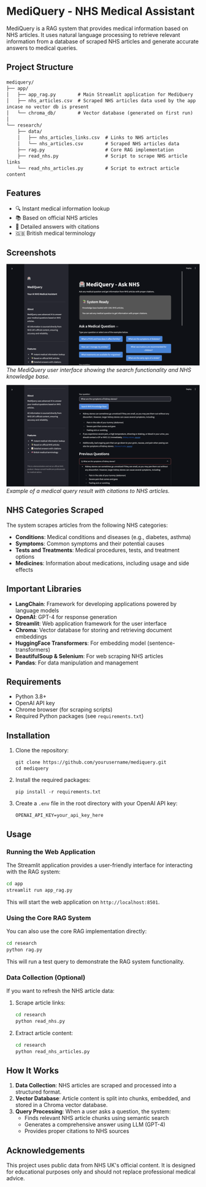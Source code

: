# MediQuery - NHS Medical Assistant

MediQuery is a RAG system that provides medical information based on NHS articles. It uses natural language processing to retrieve relevant information from a database of scraped NHS articles and generate accurate answers to medical queries.

## Project Structure

```
mediquery/
├── app/
│   ├── app_rag.py        # Main Streamlit application for MediQuery
│   ├── nhs_articles.csv  # Scraped NHS articles data used by the app incase no vector db is present
│   └── chroma_db/        # Vector database (generated on first run)
│
└── research/
    ├── data/
    │   ├── nhs_articles_links.csv  # Links to NHS articles
    │   └── nhs_articles.csv        # Scraped NHS articles data
    ├── rag.py                      # Core RAG implementation
    ├── read_nhs.py                 # Script to scrape NHS article links
    └── read_nhs_articles.py        # Script to extract article content
```

## Features

- 🔍 Instant medical information lookup
- 📚 Based on official NHS articles
- 📝 Detailed answers with citations
- 🇬🇧 British medical terminology

## Screenshots

![MediQuery Interface](./images/image-1.png)
*The MediQuery user interface showing the search functionality and NHS knowledge base.*

![Query Results](./images/image-2.png)
*Example of a medical query result with citations to NHS articles.*

## NHS Categories Scraped

The system scrapes articles from the following NHS categories:
- **Conditions**: Medical conditions and diseases (e.g., diabetes, asthma)
- **Symptoms**: Common symptoms and their potential causes
- **Tests and Treatments**: Medical procedures, tests, and treatment options
- **Medicines**: Information about medications, including usage and side effects


## Important Libraries

- **LangChain**: Framework for developing applications powered by language models
- **OpenAI**: GPT-4 for response generation
- **Streamlit**: Web application framework for the user interface
- **Chroma**: Vector database for storing and retrieving document embeddings
- **HuggingFace Transformers**: For embedding model (sentence-transformers)
- **BeautifulSoup & Selenium**: For web scraping NHS articles
- **Pandas**: For data manipulation and management

## Requirements

- Python 3.8+
- OpenAI API key
- Chrome browser (for scraping scripts)
- Required Python packages (see `requirements.txt`)

## Installation

1. Clone the repository:
   ```
   git clone https://github.com/yourusername/mediquery.git
   cd mediquery
   ```

2. Install the required packages:
   ```
   pip install -r requirements.txt
   ```

3. Create a `.env` file in the root directory with your OpenAI API key:
   ```
   OPENAI_API_KEY=your_api_key_here
   ```

## Usage

### Running the Web Application

The Streamlit application provides a user-friendly interface for interacting with the RAG system:

```bash
cd app
streamlit run app_rag.py
```

This will start the web application on `http://localhost:8501`.

### Using the Core RAG System

You can also use the core RAG implementation directly:

```bash
cd research
python rag.py
```

This will run a test query to demonstrate the RAG system functionality.

### Data Collection (Optional)

If you want to refresh the NHS article data:

1. Scrape article links:
   ```bash
   cd research
   python read_nhs.py
   ```

2. Extract article content:
   ```bash
   cd research
   python read_nhs_articles.py
   ```

## How It Works

1. **Data Collection**: NHS articles are scraped and processed into a structured format.
2. **Vector Database**: Article content is split into chunks, embedded, and stored in a Chroma vector database.
3. **Query Processing**: When a user asks a question, the system:
   - Finds relevant NHS article chunks using semantic search
   - Generates a comprehensive answer using LLM (GPT-4)
   - Provides proper citations to NHS sources

## Acknowledgements

This project uses public data from NHS UK's official content. It is designed for educational purposes only and should not replace professional medical advice.


